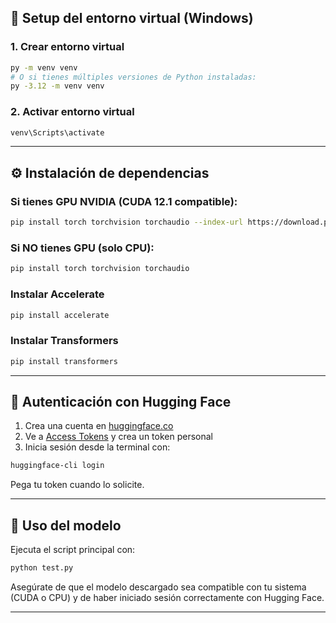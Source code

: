 ## 🚀 Setup del entorno virtual (Windows)

### 1. Crear entorno virtual
```bash
py -m venv venv
# O si tienes múltiples versiones de Python instaladas:
py -3.12 -m venv venv
```

### 2. Activar entorno virtual
```bash
venv\Scripts\activate
```

---

## ⚙️ Instalación de dependencias

### Si tienes GPU NVIDIA (CUDA 12.1 compatible):
```bash
pip install torch torchvision torchaudio --index-url https://download.pytorch.org/whl/cu121
```

### Si NO tienes GPU (solo CPU):
```bash
pip install torch torchvision torchaudio
```

### Instalar Accelerate
```bash
pip install accelerate
```

### Instalar Transformers
```bash
pip install transformers
```

---

## 🔐 Autenticación con Hugging Face

1. Crea una cuenta en [huggingface.co](https://huggingface.co/)
2. Ve a [Access Tokens](https://huggingface.co/settings/tokens) y crea un token personal
3. Inicia sesión desde la terminal con:
```bash
huggingface-cli login
```
Pega tu token cuando lo solicite.

---

## 🧪 Uso del modelo

Ejecuta el script principal con:

```bash
python test.py
```

Asegúrate de que el modelo descargado sea compatible con tu sistema (CUDA o CPU) y de haber iniciado sesión correctamente con Hugging Face.

---